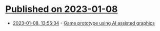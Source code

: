 # [Published on 2023-01-08](index.md)

* [2023-01-08, 13:55:34](https://news.ycombinator.com/item?id=34299111) - [Game prototype using AI assisted graphics](https://www.traffickinggame.com/ai-assisted-graphics/)
